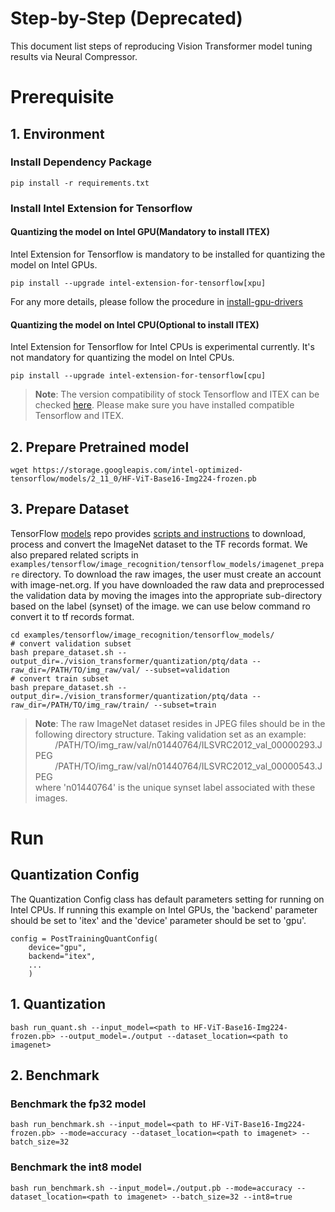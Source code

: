 Step-by-Step (Deprecated)
============

This document list steps of reproducing Vision Transformer model tuning results via Neural Compressor.

# Prerequisite

## 1. Environment

### Install Dependency Package

```
pip install -r requirements.txt
```

### Install Intel Extension for Tensorflow
#### Quantizing the model on Intel GPU(Mandatory to install ITEX)
Intel Extension for Tensorflow is mandatory to be installed for quantizing the model on Intel GPUs.

```shell
pip install --upgrade intel-extension-for-tensorflow[xpu]
```
For any more details, please follow the procedure in [install-gpu-drivers](https://github.com/intel/intel-extension-for-tensorflow/blob/main/docs/install/install_for_xpu.md#install-gpu-drivers)

#### Quantizing the model on Intel CPU(Optional to install ITEX)
Intel Extension for Tensorflow for Intel CPUs is experimental currently. It's not mandatory for quantizing the model on Intel CPUs.

```shell
pip install --upgrade intel-extension-for-tensorflow[cpu]
```
> **Note**: 
> The version compatibility of stock Tensorflow and ITEX can be checked [here](https://github.com/intel/intel-extension-for-tensorflow#compatibility-table). Please make sure you have installed compatible Tensorflow and ITEX.

## 2. Prepare Pretrained model

```
wget https://storage.googleapis.com/intel-optimized-tensorflow/models/2_11_0/HF-ViT-Base16-Img224-frozen.pb
```

## 3. Prepare Dataset

  TensorFlow [models](https://github.com/tensorflow/models) repo provides [scripts and instructions](https://github.com/tensorflow/models/tree/master/research/slim#an-automated-script-for-processing-imagenet-data) to download, process and convert the ImageNet dataset to the TF records format.
  We also prepared related scripts in ` examples/tensorflow/image_recognition/tensorflow_models/imagenet_prepare` directory. To download the raw images, the user must create an account with image-net.org. If you have downloaded the raw data and preprocessed the validation data by moving the images into the appropriate sub-directory based on the label (synset) of the image. we can use below command ro convert it to tf records format.

  ```shell
  cd examples/tensorflow/image_recognition/tensorflow_models/
  # convert validation subset
  bash prepare_dataset.sh --output_dir=./vision_transformer/quantization/ptq/data --raw_dir=/PATH/TO/img_raw/val/ --subset=validation
  # convert train subset
  bash prepare_dataset.sh --output_dir=./vision_transformer/quantization/ptq/data --raw_dir=/PATH/TO/img_raw/train/ --subset=train
  ```
> **Note**: 
> The raw ImageNet dataset resides in JPEG files should be in the following directory structure. Taking validation set as an example:<br>
> &nbsp;&nbsp;&nbsp;&nbsp;&nbsp;&nbsp;&nbsp;&nbsp;/PATH/TO/img_raw/val/n01440764/ILSVRC2012_val_00000293.JPEG<br>
> &nbsp;&nbsp;&nbsp;&nbsp;&nbsp;&nbsp;&nbsp;&nbsp;/PATH/TO/img_raw/val/n01440764/ILSVRC2012_val_00000543.JPEG<br>
> where 'n01440764' is the unique synset label associated with these images.

# Run

## Quantization Config

The Quantization Config class has default parameters setting for running on Intel CPUs. If running this example on Intel GPUs, the 'backend' parameter should be set to 'itex' and the 'device' parameter should be set to 'gpu'.

```
config = PostTrainingQuantConfig(
    device="gpu",
    backend="itex",
    ...
    )
```

## 1. Quantization

```shell
bash run_quant.sh --input_model=<path to HF-ViT-Base16-Img224-frozen.pb> --output_model=./output --dataset_location=<path to imagenet>
```


## 2. Benchmark

### Benchmark the fp32 model

```shell
bash run_benchmark.sh --input_model=<path to HF-ViT-Base16-Img224-frozen.pb> --mode=accuracy --dataset_location=<path to imagenet> --batch_size=32
```

### Benchmark the int8 model

```shell
bash run_benchmark.sh --input_model=./output.pb --mode=accuracy --dataset_location=<path to imagenet> --batch_size=32 --int8=true
```